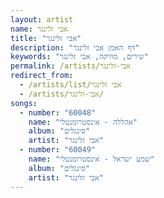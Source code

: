 ```yaml
---
layout: artist
name: אבי זלינגר
title: "אבי זלינגר"
description: "דף האמן אבי זלינגר"
keywords: "שירים, מוזיקה, אבי זלינגר"
permalink: /artists/אבי-זלינגר
redirect_from:
  - /artists/list/אבי זלינגר
  - /artists/אבי-זלינגר/
songs:
  - number: "60048"
    name: "אהללה - אינסטרומנטלי"
    album: "סינגלים"
    artist: "אבי זלינגר"
  - number: "60049"
    name: "שמע ישראל - אינסטרומנטלי"
    album: "סינגלים"
    artist: "אבי זלינגר"
---
```

